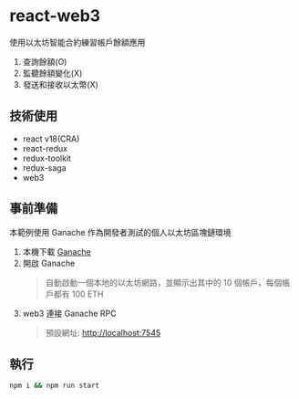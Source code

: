 # react-web3

使用以太坊智能合約練習帳戶餘額應用

1. 查詢餘額(O)
2. 監聽餘額變化(X)
3. 發送和接收以太幣(X)

## 技術使用

* react v18(CRA)
* react-redux
* redux-toolkit
* redux-saga
* web3

## 事前準備

本範例使用 Ganache 作為開發者測試的個人以太坊區塊鏈環境

1. 本機下載 [Ganache](https://www.trufflesuite.com/ganache)
2. 開啟 Ganache
   > 自動啟動一個本地的以太坊網路，並顯示出其中的 10 個帳戶，每個帳戶都有 100 ETH
3. web3 連接 Ganache RPC
   > 預設網址: <http://localhost:7545>

## 執行

```cmd
npm i && npm run start
```
